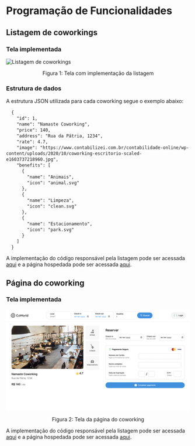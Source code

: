 # Programação de Funcionalidades

## Listagem de coworkings

### Tela implementada

![Listagem de coworkings](img/listagem.png)
<p align="center">Figura 1: Tela com implementação da listagem</p>

### Estrutura de dados

A estrutura JSON utilizada para cada coworking segue o exemplo abaixo:

````
  {
    "id": 1,
    "name": "Namaste Coworking",
    "price": 140,
    "address": "Rua da Pátria, 1234",
    "rate": 4.7,
    "image": "https://www.contabilizei.com.br/contabilidade-online/wp-content/uploads/2020/10/coworking-escritorio-scaled-e1603737218960.jpg",
    "benefits": [
      {
        "name": "Animais",
        "icon": "animal.svg"
      },
      {
        "name": "Limpeza",
        "icon": "clean.svg"
      },
      {
        "name": "Estacionamento",
        "icon": "park.svg"
      }
    ]
  }
````

A implementação do código responsável pela listagem pode ser acessada [aqui](https://github.com/ICEI-PUC-Minas-PMV-ADS/pmv-ads-2022-2-e1-proj-web-t7-coworking-airbnb/blob/main/src/pages/index.js) e a página hospedada pode ser acessada [aqui](https://pmv-ads-2022-2-e1-proj-web-t7-coworking-airbnb.vercel.app/coworking.html?id=2).

## Página do coworking

### Tela implementada

![Página do coworking](img/coworking-dados.png)
<p align="center">Figura 2: Tela da página do coworking</p>

A implementação do código responsável pela listagem pode ser acessada [aqui](https://github.com/ICEI-PUC-Minas-PMV-ADS/pmv-ads-2022-2-e1-proj-web-t7-coworking-airbnb/blob/main/src/pages/coworking.js) e a página hospedada pode ser acessada [aqui](https://pmv-ads-2022-2-e1-proj-web-t7-coworking-airbnb.vercel.app/).
